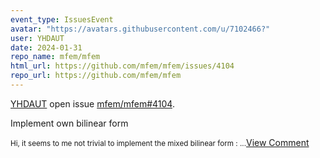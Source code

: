 ```yaml
---
event_type: IssuesEvent
avatar: "https://avatars.githubusercontent.com/u/7102466?"
user: YHDAUT
date: 2024-01-31
repo_name: mfem/mfem
html_url: https://github.com/mfem/mfem/issues/4104
repo_url: https://github.com/mfem/mfem
---
```


<a href='https://github.com/YHDAUT' target='_blank'>YHDAUT</a> open issue <a href='https://github.com/mfem/mfem/issues/4104' target='_blank'>mfem/mfem#4104</a>.

<p>Implement own bilinear form</p><small>Hi,  it seems to me not trivial to implement the mixed bilinear form :...</small><a href='https://github.com/mfem/mfem/issues/4104' target='_blank'>View Comment</a>
